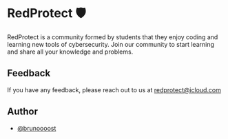
# RedProtect 🛡️
RedProtect is a community formed by students that they enjoy coding and learning new tools of cybersecurity. Join our community to start learning and share all your knowledge and problems.


## Feedback

If you have any feedback, please reach out to us at redprotect@icloud.com 


## Author

- [@brunoooost](https://github.com/brunoooost)

